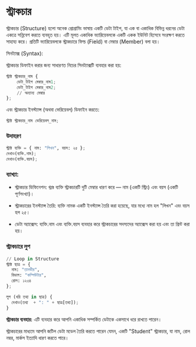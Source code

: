 # স্ট্রাকচার
স্ট্রাকচার (Structure) হলো অনেক প্রোগ্রামিং ভাষায় একটি ডেটা টাইপ, যা এক বা একাধিক বিভিন্ন ধরনের ডেটা একত্রে সন্নিবেশ করতে ব্যবহৃত হয়। এটি মূলত একাধিক ভ্যারিয়েবলকে একটি একক ইউনিট হিসেবে সংরক্ষণ করতে সাহায্য করে। প্রতিটি ভ্যারিয়েবলকে স্ট্রাকচারে ফিল্ড (Field) বা মেম্বার (Member) বলা হয়।

সিনট্যাক্স (Syntax):

স্ট্রাকচার ডিফাইন করার জন্য সাধারণত নিচের সিনট্যাক্সটি ব্যবহার করা হয়:
```py
স্ট্রাক্ট স্ট্রাকচার_নাম {
    ডেটা_টাইপ মেম্বার_নাম1;
    ডেটা_টাইপ মেম্বার_নাম2;
    // অন্যান্য মেম্বার
};
```
এবং স্ট্রাকচার ইনস্ট্যান্স (অথবা ভেরিয়েবল) ডিফাইন করতে:
```py
স্ট্রাক্ট স্ট্রাকচার_নাম ভেরিয়েবল_নাম;
```
### উদাহরণ
```py
স্ট্রাক্ট ব্যক্তি = { নাম: "লিখন", বয়স: ২৫ };
দেখাও(ব্যক্তি.নাম);
দেখাও(ব্যক্তি.বয়স);
```
### ব্যাখ্যা:
- স্ট্রাকচার ডিফিনেশন: ```স্ট্রাক্ট``` ব্যক্তি স্ট্রাকচারটি দুটি মেম্বার ধারণ করে — নাম (একটি স্ট্রিং) এবং বয়স (একটি পূর্ণসংখ্যা)।

- স্ট্রাকচারের ইনস্ট্যান্স তৈরি: ব্যক্তি নামক একটি ইনস্ট্যান্স তৈরি করা হয়েছে, যার মধ্যে নাম হল "লিখন" এবং বয়স হল ২৫।

- ডেটা অ্যাক্সেস: ব্যক্তি.নাম এবং ব্যক্তি.বয়স ব্যবহার করে স্ট্রাকচারের সদস্যদের অ্যাক্সেস করা হয় এবং তা প্রিন্ট করা হয়।
### স্ট্রাকচারে লুপ
```py
// Loop in Structure
স্ট্রাক্ট ছাত্র = {
  নাম: "তানভীর",
  বিভাগ: "কম্পিউটার",
  রোল: ১২৩৪
};

লুপ (ধরি তথ্য in ছাত্র) {
  দেখাও(তথ্য  + ": " + ছাত্র[তথ্য]);
}
```

**স্ট্রাকচার ব্যবহার:**
এটি ব্যবহার করে আপনি একাধিক সম্পর্কিত ডেটাকে একসাথে ধরে রাখতে পারেন।

স্ট্রাকচারের মাধ্যমে আপনি জটিল ডেটা মডেল তৈরি করতে পারেন যেমন, একটি "Student" স্ট্রাকচার, যা নাম, রোল নম্বর, মার্কস ইত্যাদি ধারণ করতে পারে।
